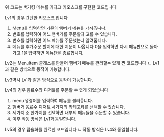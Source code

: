 위 코드는 버거킹 메뉴를 가지고 키오스크를 구현한 코드입니다

Lv1의 경우 간단한 키오스크 입니다
1. Menu를 입력하면 기존의 햄버거 메뉴를 가져옵니다.
2. 번호를 입력하여 어느 햄버거를 주문할지 고를 수 있습니다.
3. 번호를 입력하면 어느 메뉴를 주문했는지 알려줍니다.
4. 메뉴를 추가주문 할지에 대한 지문이 나옵니다 0을 입력하면 다시 메뉴판으로 돌아가고 1을 입력하면 메뉴판을 종료합니다.

Lv2는 MenuItem 클래스를 만들어 햄버거 메뉴를 관리할수 있게 짠 코드입니다
 ㄴ Lv1과 같은 방식으로 동작이 가능합니다.

Lv3역시 Lv1과 같은 방식으로 동작이 가능합니다.

Lv4의 경우 음료수와 디저트를 주문할 수 있게 되었습니다

1. menu 명령어를 입력하여 메뉴를 불러옵니다.
2. 햄버거 음료수 디저트 세가지의 카테고리를 선택할 수 있습니다.
3. 세가지 중 한가지를 선택하면 내부의 메뉴들을 주문할 수 있습니다.
4. 이후 작동 방식은 Lv1과 동일합니다.

Lv5의 경우 캡슐화를 완료한 코드입니다
 ㄴ 작동 방식은 Lv4와 동일합니다.
